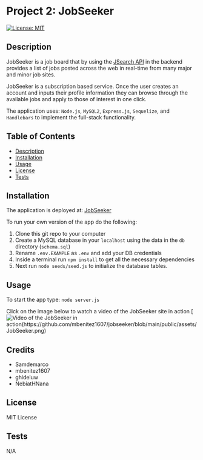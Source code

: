 # Project 2: JobSeeker

[![License: MIT](https://img.shields.io/badge/License-MIT-yellow.svg)](https://opensource.org/licenses/MIT)

## Description

JobSeeker is a job board that by using the [JSearch API](https://rapidapi.com/letscrape-6bRBa3QguO5/api/jsearch/details) in the backend provides a list of jobs posted across the web in real-time from many major and minor job sites.

JobSeeker is a subscription based service. Once the user creates an account and inputs their profile information they can browse through the available jobs and apply to those of interest in one click.

The application uses: `Node.js`, `MySQL2`, `Express.js`, `Sequelize`, and `Handlebars` to implement the full-stack functionality.

## Table of Contents

- [Description](#description)
- [Installation](#installation)
- [Usage](#usage)
- [License](#license)
- [Tests](#tests)

## Installation

The application is deployed at: [JobSeeker](https://jobseeker20221214.herokuapp.com/)

To run your own version of the app do the following:
1. Clone this git repo to your computer
2. Create a MySQL database in your `localhost` using the data in the `db` directory (`schema.sql`)
3. Rename `.env.EXAMPLE` as `.env` and add your DB credentials 
4. Inside a terminal run `npm install` to get all the necessary dependencies
5. Next run `node seeds/seed.js` to initialize the database tables. 

## Usage

To start the app type: `node server.js`

Click on the image below to watch a video of the JobSeeker site in action
[![Video of the JobSeeker in action(https://github.com/mbenitez1607/jobseeker/blob/main/public/assets/JobSeeker.png)](https://drive.google.com/file/d/1AjDFP5xnjXENPVc_oMNYDTSnb3Ox2XgO/view?usp=share_link)

## Credits

* Samdemarco
* mbenitez1607
* ghideluw
* NebiatHNana

## License

MIT License

## Tests

N/A
